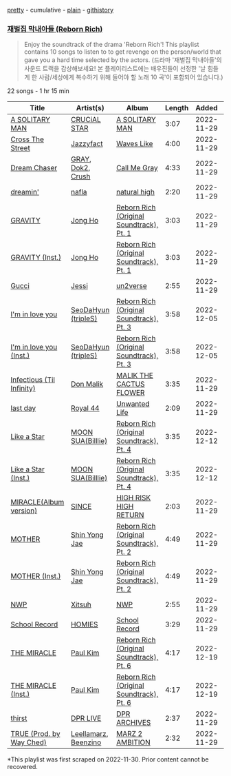 [pretty](/playlists/pretty/37i9dQZF1DX9GU5JDX5Fk7.md) - cumulative - [plain](/playlists/plain/37i9dQZF1DX9GU5JDX5Fk7) - [githistory](https://github.githistory.xyz/mackorone/spotify-playlist-archive/blob/main/playlists/plain/37i9dQZF1DX9GU5JDX5Fk7)

### [재벌집 막내아들 \(Reborn Rich\)](https://open.spotify.com/playlist/37i9dQZF1DX9GU5JDX5Fk7)

> Enjoy the soundtrack of the drama 'Reborn Rich'! This playlist contains 10 songs to listen to to get revenge on the person/world that gave you a hard time selected by the actors\. \(드라마 '재벌집 막내아들'의 사운드 트랙을 감상해보세요! 본 플레이리스트에는 배우진들이 선정한 '날 힘들게 한 사람/세상에게 복수하기 위해 들어야 할 노래 10 곡'이 포함되어 있습니다.\)

22 songs - 1 hr 15 min

| Title | Artist(s) | Album | Length | Added | Removed |
|---|---|---|---|---|---|
| [A SOLITARY MAN](https://open.spotify.com/track/3kCnWwL7H4HNxSOV2CwBCa) | [CRUCiAL STAR](https://open.spotify.com/artist/4vdAgNz4vrUZVvS0CaVvGJ) | [A SOLITARY MAN](https://open.spotify.com/album/1qFLsgIIgQ46hwoCnutc3P) | 3:07 | 2022-11-29 |  |
| [Cross The Street](https://open.spotify.com/track/4mYSiH5xn1j2rrsY4fnXAA) | [Jazzyfact](https://open.spotify.com/artist/7l9DszIMmxbcc24RJwqJY8) | [Waves Like](https://open.spotify.com/album/00rJeDpdXyLu7YJo7CT4tE) | 4:00 | 2022-11-29 |  |
| [Dream Chaser](https://open.spotify.com/track/4u28ooQAY7a7fEYBCArnJQ) | [GRAY](https://open.spotify.com/artist/3kPEBSt7qgVoRZSbIXMr7W), [Dok2](https://open.spotify.com/artist/0rW6fVd3yuW2CF2sLYWQtE), [Crush](https://open.spotify.com/artist/6aLdhHUqgdKE86xbtNmY8g) | [Call Me Gray](https://open.spotify.com/album/2x2SvFWCwD3CB20PrSwwj9) | 4:33 | 2022-11-29 |  |
| [dreamin'](https://open.spotify.com/track/15dd4M9GAV1RhEH0qesnKL) | [nafla](https://open.spotify.com/artist/3Zn6C68VCosoQrxu4D2Btr) | [natural high](https://open.spotify.com/album/64SeFnoePRFXfM32L2TJdu) | 2:20 | 2022-11-29 |  |
| [GRAVITY](https://open.spotify.com/track/0Cqf8YKMM4JJGVHPbmukl0) | [Jong Ho](https://open.spotify.com/artist/5gecqU5FZgxVdz1AtLumT0) | [Reborn Rich \(Original Soundtrack\), Pt\. 1](https://open.spotify.com/album/3CXA1nVhq1IjwU0JSrL0Iw) | 3:03 | 2022-11-29 |  |
| [GRAVITY \(Inst.\)](https://open.spotify.com/track/028j0B01NdfRPGYlW1J26f) | [Jong Ho](https://open.spotify.com/artist/5gecqU5FZgxVdz1AtLumT0) | [Reborn Rich \(Original Soundtrack\), Pt\. 1](https://open.spotify.com/album/3CXA1nVhq1IjwU0JSrL0Iw) | 3:03 | 2022-11-29 |  |
| [Gucci](https://open.spotify.com/track/4g92HssasRkeh512kmMbUd) | [Jessi](https://open.spotify.com/artist/64k5e9kV9MdukXjFrR5R37) | [un2verse](https://open.spotify.com/album/1CUXs8F2dNEVkvHMgTAvuo) | 2:55 | 2022-11-29 |  |
| [I'm in love you](https://open.spotify.com/track/7caCfwwNW1KyjmC29W3E2C) | [SeoDaHyun \(tripleS\)](https://open.spotify.com/artist/6NEEmLZEda7n5paqlYTO4v) | [Reborn Rich \(Original Soundtrack\), Pt\. 3](https://open.spotify.com/album/0fqZ2Nnm9az1DcWWSTAFIO) | 3:58 | 2022-12-05 |  |
| [I'm in love you \(Inst.\)](https://open.spotify.com/track/3UGgKDmMYLealvndmDLnFv) | [SeoDaHyun \(tripleS\)](https://open.spotify.com/artist/6NEEmLZEda7n5paqlYTO4v) | [Reborn Rich \(Original Soundtrack\), Pt\. 3](https://open.spotify.com/album/0fqZ2Nnm9az1DcWWSTAFIO) | 3:58 | 2022-12-05 |  |
| [Infectious \(Til Infinity\)](https://open.spotify.com/track/2px0GGcYL18WjWgktFvTtT) | [Don Malik](https://open.spotify.com/artist/1DKIdDHKHi3rIwG4UB5zLE) | [MALIK THE CACTUS FLOWER](https://open.spotify.com/album/5BP27AqCtwa5foaBPTxYJf) | 3:35 | 2022-11-29 |  |
| [last day](https://open.spotify.com/track/0ICkuRd0qNZDZY82kGhs89) | [Royal 44](https://open.spotify.com/artist/6I5eyZiVUpuPwE8mTXp7hC) | [Unwanted Life](https://open.spotify.com/album/3PUy3iSMoPWXNLezd6bi3r) | 2:09 | 2022-11-29 |  |
| [Like a Star](https://open.spotify.com/track/0uoXefj4KKRp6K30YGpMgP) | [MOON SUA\(Billlie\)](https://open.spotify.com/artist/1EC3MS97YT9lOI8YHSmOYp) | [Reborn Rich \(Original Soundtrack\), Pt\. 4](https://open.spotify.com/album/2dRVuhkmaPDdRFGiqIarIV) | 3:35 | 2022-12-12 |  |
| [Like a Star \(Inst.\)](https://open.spotify.com/track/4cjIVTnbIaYVWSrWWVzBJO) | [MOON SUA\(Billlie\)](https://open.spotify.com/artist/1EC3MS97YT9lOI8YHSmOYp) | [Reborn Rich \(Original Soundtrack\), Pt\. 4](https://open.spotify.com/album/2dRVuhkmaPDdRFGiqIarIV) | 3:35 | 2022-12-12 |  |
| [MIRACLE\(Album version\)](https://open.spotify.com/track/3WagJrXxM0VMY0pLHucnYu) | [SINCE](https://open.spotify.com/artist/0seDu6vvqbUnPUk6s6a616) | [HIGH RISK HIGH RETURN](https://open.spotify.com/album/340j9Dgw9Nuy772bHowbih) | 2:03 | 2022-11-29 |  |
| [MOTHER](https://open.spotify.com/track/1XjQsmzgRxxEgSNPjOLNFK) | [Shin Yong Jae](https://open.spotify.com/artist/2frFGmni9tkRgXYdXmzQvR) | [Reborn Rich \(Original Soundtrack\), Pt\. 2](https://open.spotify.com/album/1kr1EKP31XoRuIYtUPPBQW) | 4:49 | 2022-11-29 |  |
| [MOTHER \(Inst.\)](https://open.spotify.com/track/7MoMd5gHbz8Ekzh7DjHATg) | [Shin Yong Jae](https://open.spotify.com/artist/2frFGmni9tkRgXYdXmzQvR) | [Reborn Rich \(Original Soundtrack\), Pt\. 2](https://open.spotify.com/album/1kr1EKP31XoRuIYtUPPBQW) | 4:49 | 2022-11-29 |  |
| [NWP](https://open.spotify.com/track/7lmW5PhqQWzwXh2rwpWmNf) | [Xitsuh](https://open.spotify.com/artist/4vYWMxCZYe3kua8Yp5Ne2Z) | [NWP](https://open.spotify.com/album/0DwlgRKtnK83puTQbxBRsP) | 2:55 | 2022-11-29 |  |
| [School Record](https://open.spotify.com/track/7c7QIaIQIrdLl7vkMm3Omz) | [HOMIES](https://open.spotify.com/artist/3PpfvyyncoZ79IgYe0Uls0) | [School Record](https://open.spotify.com/album/41rrPPixjiz6RbmCuExVh3) | 3:29 | 2022-11-29 |  |
| [THE MIRACLE](https://open.spotify.com/track/3FGhoG7s17n1VfDZfCFLQp) | [Paul Kim](https://open.spotify.com/artist/4qRXrzUmdy3p33lgvJEzdv) | [Reborn Rich \(Original Soundtrack\), Pt\. 6](https://open.spotify.com/album/3YinMIPjIc3hIdxsG9dZv6) | 4:17 | 2022-12-19 |  |
| [THE MIRACLE \(Inst.\)](https://open.spotify.com/track/6thJBHFhOmOKAIZgT4zaEV) | [Paul Kim](https://open.spotify.com/artist/4qRXrzUmdy3p33lgvJEzdv) | [Reborn Rich \(Original Soundtrack\), Pt\. 6](https://open.spotify.com/album/3YinMIPjIc3hIdxsG9dZv6) | 4:17 | 2022-12-19 |  |
| [thirst](https://open.spotify.com/track/7kyupZQftQDUUxlATGGmOe) | [DPR LIVE](https://open.spotify.com/artist/0siBQaURCli5wn2lqv8WZg) | [DPR ARCHIVES](https://open.spotify.com/album/1qpS7W0whJPG7b8PlhSgGw) | 2:37 | 2022-11-29 |  |
| [TRUE \(Prod\. by Way Ched\)](https://open.spotify.com/track/71z0yOhlBsiuUZvLxs6xbz) | [Leellamarz](https://open.spotify.com/artist/79g2STpP2iV1xfgHuhrhX0), [Beenzino](https://open.spotify.com/artist/7IrDIIq3j04exsiF3Z7CPg) | [MARZ 2 AMBITION](https://open.spotify.com/album/4U1XmZrQVn3R0Y8GDTw356) | 2:32 | 2022-11-29 |  |

\*This playlist was first scraped on 2022-11-30. Prior content cannot be recovered.
